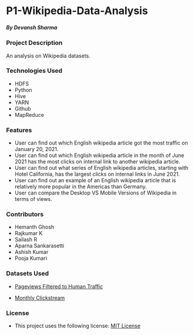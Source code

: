 # P1-Wikipedia-Data-Analysis
##### By Devansh Sharma

### Project Description
An analysis on Wikipedia datasets.

### Technologies Used
* HDFS
* Python
* Hive
* YARN
* Github
* MapReduce

### Features
* User can find out which English wikipedia article got the most traffic on January 20, 2021.
* User can find out which English wikipedia article in the month of June 2021 has the most clicks on internal link to another wikipedia article.
* User can find out what series of English wikipedia articles, starting with Hotel California, has the largest clicks on internal links in June 2021.
* User can find out an example of an English wikipedia article that is relatively more popular in the Americas than Germany.
* User can compare the Desktop VS Mobile Versions of Wikipedia in terms of views.

### Contributors
* Hemanth Ghosh
* Rajkumar K
* Sailash R
* Aparna Sankarasetti
* Ashish Kumar
* Pooja Kumari
 
### Datasets Used
* [Pageviews Filtered to Human Traffic](https://wikitech.wikimedia.org/wiki/Analytics/Data_Lake/Traffic/Pageviews)

* [Monthly Clickstream](https://meta.wikimedia.org/wiki/Research:Wikipedia_clickstream)

### License
* This project uses the following license: [MIT License](https://github.com/devanshsharma-bigdata/P1-Wkipedia-Data-Analysis/blob/main/LICENSE)




